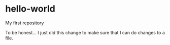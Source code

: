 # hello-world
My first repository

To be honest... I just did this change to make sure that I can do changes to a file.
